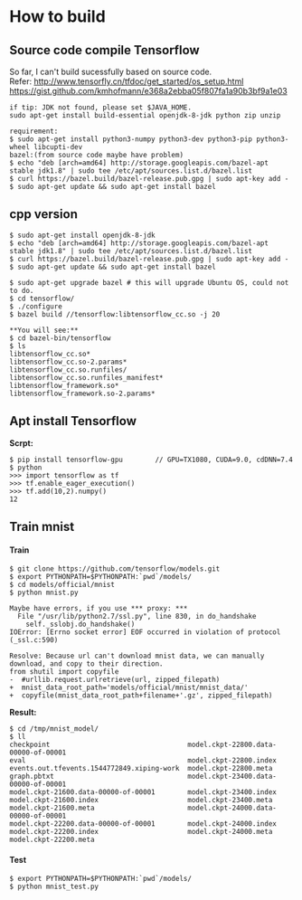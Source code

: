 # How to build

## Source code compile Tensorflow

So far, I can't build sucessfully based on source code. <br>
Refer: http://www.tensorfly.cn/tfdoc/get_started/os_setup.html	<br>
       https://gist.github.com/kmhofmann/e368a2ebba05f807fa1a90b3bf9a1e03 <br>

	if tip: JDK not found, please set $JAVA_HOME.
	sudo apt-get install build-essential openjdk-8-jdk python zip unzip
	
	requirement:	
	$ sudo apt-get install python3-numpy python3-dev python3-pip python3-wheel libcupti-dev
	bazel:(from source code maybe have problem)
	$ echo "deb [arch=amd64] http://storage.googleapis.com/bazel-apt stable jdk1.8" | sudo tee /etc/apt/sources.list.d/bazel.list
	$ curl https://bazel.build/bazel-release.pub.gpg | sudo apt-key add -
	$ sudo apt-get update && sudo apt-get install bazel

## cpp version

	$ sudo apt-get install openjdk-8-jdk
	$ echo "deb [arch=amd64] http://storage.googleapis.com/bazel-apt stable jdk1.8" | sudo tee /etc/apt/sources.list.d/bazel.list
	$ curl https://bazel.build/bazel-release.pub.gpg | sudo apt-key add -
	$ sudo apt-get update && sudo apt-get install bazel

	$ sudo apt-get upgrade bazel # this will upgrade Ubuntu OS, could not to do.
	$ cd tensorflow/
	$ ./configure 
	$ bazel build //tensorflow:libtensorflow_cc.so -j 20

	**You will see:**
	$ cd bazel-bin/tensorflow
	$ ls
	libtensorflow_cc.so*
	libtensorflow_cc.so-2.params*
	libtensorflow_cc.so.runfiles/
	libtensorflow_cc.so.runfiles_manifest*
	libtensorflow_framework.so*
	libtensorflow_framework.so-2.params*


## Apt install Tensorflow

**Scrpt:**

	$ pip install tensorflow-gpu		// GPU=TX1080, CUDA=9.0, cdDNN=7.4
	$ python
	>>> import tensorflow as tf
	>>> tf.enable_eager_execution()
	>>> tf.add(10,2).numpy()
	12

## Train mnist
#### Train

	$ git clone https://github.com/tensorflow/models.git
	$ export PYTHONPATH=$PYTHONPATH:`pwd`/models/
	$ cd models/official/mnist
	$ python mnist.py

	Maybe have errors, if you use *** proxy: ***
	  File "/usr/lib/python2.7/ssl.py", line 830, in do_handshake
	    self._sslobj.do_handshake()
	IOError: [Errno socket error] EOF occurred in violation of protocol (_ssl.c:590)

	Resolve: Because url can't download mnist data, we can manually download, and copy to their direction.
	from shutil import copyfile
	-  #urllib.request.urlretrieve(url, zipped_filepath)
	+  mnist_data_root_path='models/official/mnist/mnist_data/'
	+  copyfile(mnist_data_root_path+filename+'.gz', zipped_filepath)

**Result:**

	$ cd /tmp/mnist_model/
	$ ll
	checkpoint                                  model.ckpt-22800.data-00000-of-00001
	eval                                        model.ckpt-22800.index
	events.out.tfevents.1544772849.xiping-work  model.ckpt-22800.meta
	graph.pbtxt                                 model.ckpt-23400.data-00000-of-00001
	model.ckpt-21600.data-00000-of-00001        model.ckpt-23400.index
	model.ckpt-21600.index                      model.ckpt-23400.meta
	model.ckpt-21600.meta                       model.ckpt-24000.data-00000-of-00001
	model.ckpt-22200.data-00000-of-00001        model.ckpt-24000.index
	model.ckpt-22200.index                      model.ckpt-24000.meta
	model.ckpt-22200.meta

#### Test

	$ export PYTHONPATH=$PYTHONPATH:`pwd`/models/
	$ python mnist_test.py

